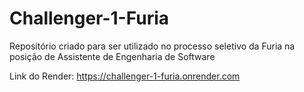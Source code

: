 # Challenger-1-Furia
Repositório criado para ser utilizado no processo seletivo da Furia na posição de Assistente de Engenharia de Software


Link do Render: 
https://challenger-1-furia.onrender.com
